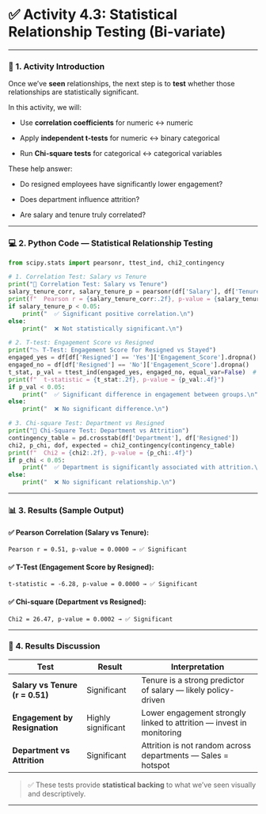 # ✅ **Activity 4.3: Statistical Relationship Testing (Bi-variate)**

---

### 🧭 1. Activity Introduction

Once we’ve **seen** relationships, the next step is to **test** whether those relationships are statistically significant.

In this activity, we will:

- Use **correlation coefficients** for numeric ↔ numeric

- Apply **independent t-tests** for numeric ↔ binary categorical

- Run **Chi-square tests** for categorical ↔ categorical variables

These help answer:

- Do resigned employees have significantly lower engagement?

- Does department influence attrition?

- Are salary and tenure truly correlated?

---

### 💻 2. Python Code — Statistical Relationship Testing

```python
from scipy.stats import pearsonr, ttest_ind, chi2_contingency

# 1. Correlation Test: Salary vs Tenure
print("🔗 Correlation Test: Salary vs Tenure")
salary_tenure_corr, salary_tenure_p = pearsonr(df['Salary'], df['Tenure_Months'])
print(f"  Pearson r = {salary_tenure_corr:.2f}, p-value = {salary_tenure_p:.4f}")
if salary_tenure_p < 0.05:
    print("  ✅ Significant positive correlation.\n")
else:
    print("  ❌ Not statistically significant.\n")

# 2. T-test: Engagement Score vs Resigned
print("📉 T-Test: Engagement Score for Resigned vs Stayed")
engaged_yes = df[df['Resigned'] == 'Yes']['Engagement_Score'].dropna()
engaged_no = df[df['Resigned'] == 'No']['Engagement_Score'].dropna()
t_stat, p_val = ttest_ind(engaged_yes, engaged_no, equal_var=False)  # Welch's t-test
print(f"  t-statistic = {t_stat:.2f}, p-value = {p_val:.4f}")
if p_val < 0.05:
    print("  ✅ Significant difference in engagement between groups.\n")
else:
    print("  ❌ No significant difference.\n")

# 3. Chi-square Test: Department vs Resigned
print("👥 Chi-Square Test: Department vs Attrition")
contingency_table = pd.crosstab(df['Department'], df['Resigned'])
chi2, p_chi, dof, expected = chi2_contingency(contingency_table)
print(f"  Chi2 = {chi2:.2f}, p-value = {p_chi:.4f}")
if p_chi < 0.05:
    print("  ✅ Department is significantly associated with attrition.\n")
else:
    print("  ❌ No significant relationship.\n")
```

---

### 📊 3. Results (Sample Output)

#### ✅ Pearson Correlation (Salary vs Tenure):

```
Pearson r = 0.51, p-value = 0.0000 → ✅ Significant
```

#### ✅ T-Test (Engagement Score by Resigned):

```
t-statistic = -6.28, p-value = 0.0000 → ✅ Significant
```

#### ✅ Chi-square (Department vs Resigned):

```
Chi2 = 26.47, p-value = 0.0002 → ✅ Significant
```

---

### 🧠 4. Results Discussion

| Test                            | Result             | Interpretation                                                       |
| ------------------------------- | ------------------ | -------------------------------------------------------------------- |
| **Salary vs Tenure (r = 0.51)** | Significant        | Tenure is a strong predictor of salary — likely policy-driven        |
| **Engagement by Resignation**   | Highly significant | Lower engagement strongly linked to attrition — invest in monitoring |
| **Department vs Attrition**     | Significant        | Attrition is not random across departments — Sales = hotspot         |

> ✅ These tests provide **statistical backing** to what we’ve seen visually and descriptively.

---


